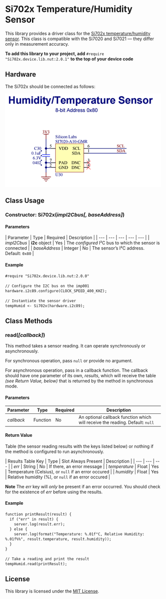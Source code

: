 # Si702x Temperature/Humidity Sensor #

This library provides a driver class for the [Si702x temperature/humidity sensor](http://www.silabs.com/Support%20Documents/TechnicalDocs/Si7021-A20.pdf). This class is compatible with the Si7020 and Si7021 &mdash; they differ only in measurement accuracy.

**To add this library to your project, add** `#require "Si702x.device.lib.nut:2.0.1"` **to the top of your device code**

## Hardware ##

The Si702x should be connected as follows:

![Si7020 Circuit](./circuit.png)

## Class Usage ##

### Constructor: Si702x(*impI2Cbus[, baseAddress]*) ###

#### Parameters ####

| Parameter | Type | Required | Description |
| --- | --- | --- | --- | --- |
| *impI2Cbus* | **i2c** object | Yes | The *configured* I&sup2;C bus to which the sensor is connected |
| *baseAddress* | Integer  | No | The sensor’s I&sup2;C address. Default: `0x80` |

#### Example ####

```squirrel
#require "Si702x.device.lib.nut:2.0.0"

// Configure the I2C bus on the imp001
hardware.i2c89.configure(CLOCK_SPEED_400_KHZ);

// Instantiate the sensor driver
tempHumid <- Si702x(hardware.i2c89);
```

## Class Methods ##

### read(*[callback]*) ###

This method takes a sensor reading. It can operate synchronously or asynchronously.

For synchronous operation, pass `null` or provide no argument.

For asynchronous operation, pass in a callback function. The callback should have one parameter of its own, *results*, which will receive the table *(see Return Value, below)* that is returned by the method in synchronous mode.

#### Parameters ####

| Parameter | Type | Required | Description |
| --- | --- | --- | --- |
| *callback* | Function | No | An optional callback function which will receive the reading. Default: `null` |

#### Return Value ####

Table (the sensor reading results with the keys listed below) or nothing if the method is configured to run asynchronously.

| Results Table Key | Type | Slot Always Present | Description |
| --- | --- | --- |
| *err* | String | No | If there, an error message |
| *temperature* | Float | Yes | Temperature (Celsius), or `null` if an error occured |
| *humidity* | Float | Yes | Relative humidity (%), or `null` if an error occured |

**Note** The *err* key will *only* be present if an error occurred. You should check for the existence of *err* before using the results.

#### Example ####

```squirrel
function printResult(result) {
  if ("err" in result) {
    server.log(result.err);
  } else {
    server.log(format("Temperature: %.01f°C, Relative Humidity: %.01f%%", result.temperature, result.humidity));
  }
}

// Take a reading and print the result
tempHumid.read(printResult);
```

## License ##

This library is licensed under the [MIT License](./LICENSE).

